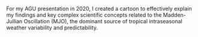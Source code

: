 For my AGU presentation in 2020, 
I created a cartoon to effectively explain my findings and key complex scientific concepts 
related to the Madden-Jullian Oscillation (MJO), 
the dominant source of tropical intraseasonal weather variability and predictability.
